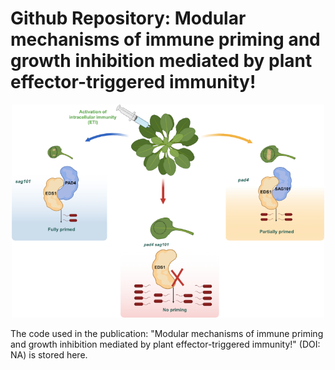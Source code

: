 # Github Repository: Modular mechanisms of immune priming and growth inhibition mediated by plant effector-triggered immunity!
<div style="text-align: center;">
<picture>
    <img src="Images/GA_3.png" alt="Summary image for the "Modular mechanisms of immune priming and growth inhibition mediated by plant effector-triggered immunity!" publication, showing unequal redundancy of pad4 and sag101." width="500" style="display: inline-block;">
</picture>
</div>

The code used in the publication: "Modular mechanisms of immune priming and growth inhibition mediated by plant effector-triggered immunity!" (DOI: NA) is stored here.
